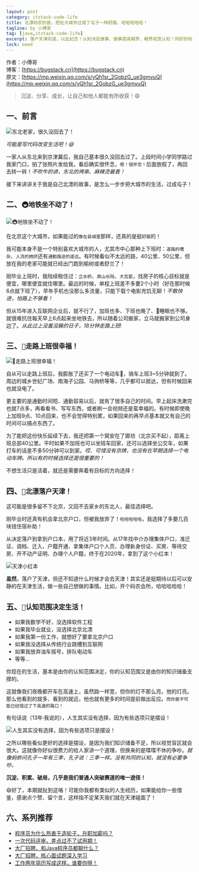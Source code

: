 ```yaml
---
layout: post
category: itstack-code-life
title: 北漂码农的我，把在大城市过成了屯子一样舒服，哈哈哈哈哈！
tagline: by 小傅哥
tag: [java,itstack-code-life]
excerpt: 落户天津完成，以此纪念！认知决定做事、做事提高眼界、眼界拓宽认知！同好的码农，可能你我都是这条路上的拼搏的打工人，也许我的一些经历也可以帮助你更好的做选择。
lock: need
---
```


作者：小傅哥
<br/>博客：[https://bugstack.cn](https://bugstack.cn)
<br/>原文：[https://mp.weixin.qq.com/s/yQh1sr_2GobzG_ue3gmvuQ](https://mp.weixin.qq.com/s/yQh1sr_2GobzG_ue3gmvuQ)

> 沉淀、分享、成长，让自己和他人都能有所收获！😄

## 一、前言

![东北老家，很久没回去了！](https://bugstack.cn/assets/images/2020/all-13-1.jpg)

*可能是写代码改变生活吧！😄*

一家人从东北来到京津冀后，我自己基本很久没回去过了。上段时间小学同学路过我家门口，拍了张照片发给我，看后确实很怀念，`嗯！很怀念！`后面放假了，再回去转一转！*不吹牛的讲，东北的烤串、麻辣烫最香！*

接下来讲讲关于我是自己北漂的故事，是怎么一步步把大城市的生活，过成屯子！

## 二、`🚇地铁坐不动了！`

![🚇地铁坐不动了！](https://bugstack.cn/assets/images/2020/all-13-2.jpg)

在北京这个大城市，如果能过的`像在县城里`那样，还真的是挺`舒服`的！

我可能本身不是一个特别喜欢大城市的人，尤其市中心那种上下班时：`道路的嘈杂`、`人流的拥挤`还有`通勤路途的遥远`。有时候看似不太远的路，40公里、50公里，但放在我的老家可能就已经出门跑到榆树或者舒兰了！

刚毕业上班时，我陆续租住过：`立水桥`、`房山长阳`、`大瓦窑`，找房子的核心目标就是便宜，哪里便宜就住哪里。最远的时候，单程上班差不多要2个小时（好在那时候6点就下班了），早年手机也没那么多流量，只能下载个电影充饥无聊！*不敢快进，怕路上不够看！*

但从15年进入互联网企业后，就不行了，加班也多、下班也晚了、🛌睡眠也不够。就很难抗住每天早上6点起来坐地铁去，所以随着公司搬家，立马就搬家到公司身边了。*从此过上没羞没臊的日子，18分钟走路上班*!

## 三、`🚶走路上班很幸福！`

![🚶走路上班很幸福！](https://bugstack.cn/assets/images/2020/all-13-3.png)

自从可以走路上班后，我膨胀了还买了一个电动车🛵，骑车上班3~5分钟就到了。周边的城乡世纪广场、南海子公园、马驹桥等等，几乎都可以抵达，但有时候回来也就没电了。

更主要的是通勤时间短、通勤容易以后，就有了很多自己的时间。早上起床洗漱完也就7点多，再看看书、写写东西，或者刷一会视频还是蛮幸福的。有时候即使晚上加班9点、10点回来，也不会觉得特别累，如果回来的再早点基本就又有自己的时间可以搞点东西了。

为了能把这份快乐延续下去，我还把第一个窝安在了廊坊（北京买不起），距离上班总部40公里。平时如果不加班也可以坐班车回家，还可以选择坐公交车，如果打车的话差不多50分钟可以到家。*哎、可惜没有京牌，也没有在早期选择一个电动车牌。所以有的时候选择还是很重要的！*

不想生活只是活着，就还是需要奔着有目标的方向选择！

## 四、`🏃北漂落户天津！`

这可能是很多留不下北京，又回不去家乡的东北人，最佳选择吧。

刚毕业时还真有机会拿北京户口，但被我放弃了！`哈哈哈哈哈`，我选择了多要几百块钱住宿补助！

从决定落户到拿到户口本，用了将近3年时间。从17年找中介办理集体户口，准迁证、调档、迁入、户籍开通、拿集体户口个人页、办理新身份证、买房、等待交房、开不动产证明、办理个人户籍，终于在2020年，拿到了这个小红本！

![天津小红本](https://bugstack.cn/assets/images/2020/all-13-4.png)

**虽然**，落户了天津，但还不知道什么时候才会去天津！其实还是挺期待以后可以安静的在天津生活，做一些自己想做的事情。比如，开个码农会所，哈哈哈哈哈！

## 五、`🤔认知范围决定生活！`

- 如果我数学不好，没选择软件工程
- 如果我毕业就业，没选择北京北漂
- 如果我第一份工作，就想好了要拿北京户口
- 如果我没选择从传统行业跳槽到互联网
- 如果我放弃油车摇号，排队电动车
- 等等...

你现在的生活，基本是由你的认知范围决定，你的认知范围又是由你的知识储备支撑的。

这就像我们夜晚都开车在高速上，虽然路一样宽，但你的灯不那么亮，他的灯亮。那么他看到的就多、看到的就远，他也就有更多的时间提前做出反应。`而你是不可能已经错过了下高速的路口！`

有句话说（13年·我说的），人生其实没有选择，因为有些选项只是摆设！

![人生其实没有选择，因为有些选项只是摆设！](https://bugstack.cn/assets/images/2020/all-13-5.png)

之所以哪些看似更好的选择是摆设，是因为我们知识储备不足，所以视觉盲区就会很大。这就像你好似很费力的给人家讲一个道理，但换来的是喋喋不休的争吵。*就像蚂蚱问孔子一年有三季，孔子说：三季一样。没有共同的认知，就没有必要争吵。*

**沉淀、积累、破局，几乎是我们普通人突破赛道的唯一途径！**

😄好了，本期就扯到这咯！可能你我都有类似的人生经历，如果能给你一些借鉴，感谢点个赞、留个言，这样指不定某天我们就在天津碰面了！

## 六、系列推荐

- [程序员为什么热衷于造轮子，升职加薪吗？](https://bugstack.cn/itstack-code-life/2020/09/20/%E7%A8%8B%E5%BA%8F%E5%91%98%E4%B8%BA%E4%BB%80%E4%B9%88%E7%83%AD%E8%A1%B7%E4%BA%8E%E9%80%A0%E8%BD%AE%E5%AD%90-%E5%8D%87%E8%81%8C%E5%8A%A0%E8%96%AA%E5%90%97.html)
- [一次代码评审，差点过不了试用期！](https://bugstack.cn/itstack-demo-any/2020/09/14/一次代码评审-差点过不了试用期.html)
- [大厂招聘，和Java程序员都聊什么？](https://bugstack.cn/itstack-code-life/2020/11/15/BATJTMD-%E5%A4%A7%E5%8E%82%E6%8B%9B%E8%81%98-%E9%83%BD%E6%8B%9B%E4%BB%80%E4%B9%88%E6%A0%B7Java%E7%A8%8B%E5%BA%8F%E5%91%98.html)
- [大厂招聘，核心面试题深入学习](https://bugstack.cn/itstack/interview.html)
- [工作两年简历写成这样，谁要你呀！](https://bugstack.cn/itstack-code-life/2020/04/11/%E5%B7%A5%E4%BD%9C%E4%B8%A4%E5%B9%B4%E7%AE%80%E5%8E%86%E5%86%99%E6%88%90%E8%BF%99%E6%A0%B7-%E8%B0%81%E8%A6%81%E4%BD%A0%E5%91%80.html)